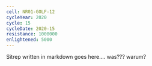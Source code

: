 ```yaml
---
cell: NR01-GOLF-12
cycleYear: 2020
cycle: 15
cycleDate: 2020-15
resistance: 1000000
enlightened: 5000 
---
```

Sitrep written in markdown goes here....  was??? warum?
